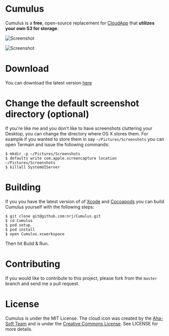 # Cumulus
Cumulus is a **free**, open-source replacement for [CloudApp](http://www.getcloudapp.com/) that **utilizes your own S3 for storage**.

![Screenshot](https://raw.github.com/nrj/Cumulus/master/Screenshots/notification.png)

![Screenshot](https://raw.github.com/nrj/Cumulus/master/Screenshots/settings.png)

# Download
You can download the latest version [here](https://raw.github.com/nrj/Cumulus/master/Builds/Cumulus.dmg)

# Change the default screenshot directory (optional)

If you're like me and you don't like to have screenshots cluttering your Desktop, you can change the directory where OS X stores them. For example if you wanted to store them in say `~/Pictures/Screenshots` you can open Termain and issue the following commands:

    $ mkdir -p ~/Pictures/Screenshots
    $ defaults write com.apple.screencapture location ~/Pictures/Screenshots
    $ killall SystemUIServer

# Building
If you you have the latest version of of [Xcode](https://itunes.apple.com/us/app/xcode/id497799835?mt=12) and [Cocoapods](http://cocoapods.org) you can build Cumulus yourself with the following steps:

    $ git clone git@github.com:nrj/Cumulus.git
    $ cd Cumulus
    $ pod setup
    $ pod install
    $ open Cumulus.xcworkspace
    

Then hit Build & Run.

# Contributing

If you would like to contribute to this project, please fork from the `master` branch and send me a pull request.

# License

Cumulus is under the MIT License. The cloud icon was created by the [Aha-Soft Team](http://www.aha-soft.com/) and is under the [Creative Commons License](http://creativecommons.org/licenses/by/3.0/legalcode). See LICENSE for more details.